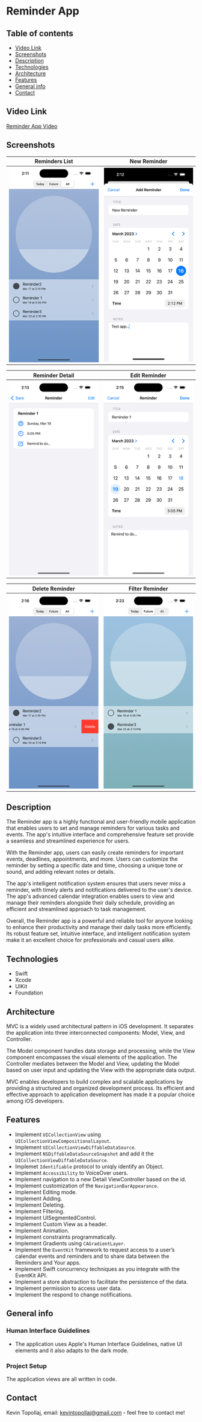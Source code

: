 # Reminder App

## Table of contents

* [Video Link](#video-link)
* [Screenshots](#screenshots)
* [Description](#description)
* [Technologies](#technologies)
* [Architecture](#architecture)
* [Features](#features)
* [General info](#general-info)
* [Contact](#contact)


## Video Link

[Reminder App Video](https://www.linkedin.com/posts/activity-6980240794137833472-Qhql?utm_source=share&utm_medium=member_desktop)


## Screenshots

Reminders List            |  New Reminder
:-------------------------:|:-------------------------:
<img src="./img/S1.png" width="300">  |  <img src="./img/S2.png" width="300">

Reminder Detail           |  Edit Reminder
:-------------------------:|:-------------------------:
<img src="./img/S3.png" width="300">  |  <img src="./img/S4.png" width="300">

Delete Reminder           |  Filter Reminder
:-------------------------:|:-------------------------:
<img src="./img/S5.png" width="300">  |  <img src="./img/S6.png" width="300">


## Description

The Reminder app is a highly functional and user-friendly mobile application that enables users to set and manage reminders for various tasks and events. The app's intuitive interface and comprehensive feature set provide a seamless and streamlined experience for users.

With the Reminder app, users can easily create reminders for important events, deadlines, appointments, and more. Users can customize the reminder by setting a specific date and time, choosing a unique tone or sound, and adding relevant notes or details.

The app's intelligent notification system ensures that users never miss a reminder, with timely alerts and notifications delivered to the user's device. The app's advanced calendar integration enables users to view and manage their reminders alongside their daily schedule, providing an efficient and streamlined approach to task management.

Overall, the Reminder app is a powerful and reliable tool for anyone looking to enhance their productivity and manage their daily tasks more efficiently. Its robust feature set, intuitive interface, and intelligent notification system make it an excellent choice for professionals and casual users alike.


## Technologies
* Swift
* Xcode
* UIKit
* Foundation


## Architecture

MVC is a widely used architectural pattern in iOS development. It separates the application into three interconnected components: Model, View, and Controller.

The Model component handles data storage and processing, while the View component encompasses the visual elements of the application. The Controller mediates between the Model and View, updating the Model based on user input and updating the View with the appropriate data output.

MVC enables developers to build complex and scalable applications by providing a structured and organized development process. Its efficient and effective approach to application development has made it a popular choice among iOS developers.


## Features

- Implement `UICollectionView` using `UICollectionViewCompositionalLayout`.
- Implement `UICollectionViewDiffableDataSource`.
- Implement `NSDiffableDataSourceSnapshot` and add it the `UICollectionViewDiffableDataSource`.
- Implemet `Identifiable` protocol to uniqly identify an Object.
- Implement `Accessibility` to VoiceOver users.
- Implement navigation to a new Detail ViewController based on the id.
- Implement customization of the `NavigationBarAppearance`.
- Implement Editing mode.
- Implement Adding.
- Implement Deleting.
- Implement Filtering.
- Implement UISegmentedControl.
- Implement Custom View as a header.
- Implement Animation.
- Implement constraints programmatically.
- Implement Gradients using `CAGradientLayer`.
- Implement the `EventKit` framework to request access to a user’s calendar events and reminders and to share data between the Reminders and Your apps.
- Implement Swift concurrency techniques as you integrate with the EventKit API.
- Implement a store abstraction to facilitate the persistence of the data.
- Implement permission to access user data.
- Implement the respond to change notifications.


## General info

### Human Interface Guidelines
* The application uses Apple's Human Interface Guidelines, native UI elements and it also adapts to the dark mode.

### Project Setup
The application views are all written in code.

 
## Contact
Kevin Topollaj, email: kevintopollaj@gmail.com - feel free to contact me!
